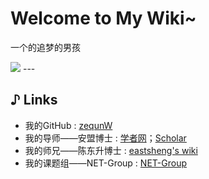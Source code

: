 # Welcome to My Wiki~

一个的追梦的男孩

<img src="https://pic.imgdb.cn/item/625fd81f239250f7c5f49187.jpg">
---

## ♪ Links

- 我的GitHub : [zequnW](https://github.com/zequnW)
- 我的导师——安盟博士 : [学者网](https://www.scholat.com/anmeng0618.cn)；[Scholar](https://scholar.google.com.hk/citations?user=5kHtw6oAAAAJ&hl=zh-CN&oi=sra)
- 我的师兄——陈东升博士 : [eastsheng's wiki](https://eastsheng.cf/)
- 我的课题组——NET-Group : [NET-Group](https://net-sust.github.io/)